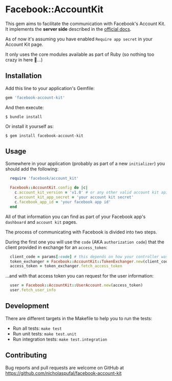 # Facebook::AccountKit

This gem aims to facilitate the communication with Facebook's Account Kit. It implements the **server side** described in the [official docs](https://developers.facebook.com/docs/accountkit/web).

As of now it's assuming you have enabled `Require app secret` in your Account Kit page.

It only uses the core modules available as part of Ruby (so nothing too crazy in here 😬...)

## Installation

Add this line to your application's Gemfile:

```ruby
gem 'facebook-account-kit'
```

And then execute:

    $ bundle install

Or install it yourself as:

    $ gem install facebook-account-kit

## Usage

Somewhere in your application (probably as part of a new `initializer`) you should add the following:

```ruby
  require 'facebook/account_kit'

  Facebook::AccountKit.config do |c|
    c.account_kit_version = 'v1.0' # or any other valid account kit api version
    c.account_kit_app_secret = 'your account kit secret'
    c.facebook_app_id = 'your facebook app id'
  end
```

All of that information you can find as part of your Facebook app's `dashboard` and `account kit` pages.

The process of communicating with Facebook is divided into two steps.

During the first one you will use the `code` (AKA `authorization code`) that the client provided in exchange for an `access_token`:

```ruby
  client_code = params[:code] # this depends on how your controller was implemented
  token_exchanger = Facebook::AccountKit::TokenExchanger.new(client_code)
  access_token = token_exchanger.fetch_access_token
```

...and with that access token you can request for the user information:

```ruby
  user = Facebook::AccountKit::UserAccount.new(access_token)
  user.fetch_user_info
```

## Development

There are different targets in the Makefile to help you to run the tests:

* Run all tests: `make test`
* Run unit tests: `make test.unit`
* Run integration tests: `make test.integration`

## Contributing

Bug reports and pull requests are welcome on GitHub at https://github.com/nicholaspufal/facebook-account-kit

